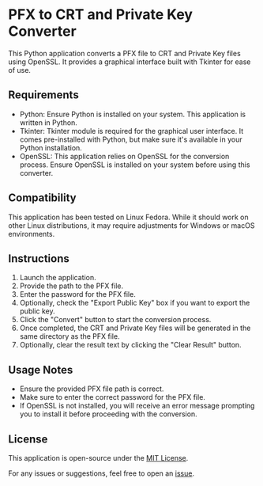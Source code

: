 # PFX to CRT and Private Key Converter

This Python application converts a PFX file to CRT and Private Key files using OpenSSL. It provides a graphical interface built with Tkinter for ease of use.

## Requirements
- Python: Ensure Python is installed on your system. This application is written in Python.
- Tkinter: Tkinter module is required for the graphical user interface. It comes pre-installed with Python, but make sure it's available in your Python installation.
- OpenSSL: This application relies on OpenSSL for the conversion process. Ensure OpenSSL is installed on your system before using this converter.

## Compatibility
This application has been tested on Linux Fedora. While it should work on other Linux distributions, it may require adjustments for Windows or macOS environments.

## Instructions
1. Launch the application.
2. Provide the path to the PFX file.
3. Enter the password for the PFX file.
4. Optionally, check the "Export Public Key" box if you want to export the public key.
5. Click the "Convert" button to start the conversion process.
6. Once completed, the CRT and Private Key files will be generated in the same directory as the PFX file.
7. Optionally, clear the result text by clicking the "Clear Result" button.

## Usage Notes
- Ensure the provided PFX file path is correct.
- Make sure to enter the correct password for the PFX file.
- If OpenSSL is not installed, you will receive an error message prompting you to install it before proceeding with the conversion.

## License
This application is open-source under the [MIT License](LICENSE).

For any issues or suggestions, feel free to open an [issue](https://github.com/guilherme-reis/tk_1_convert_pfx_to_crt_and_key/issues).